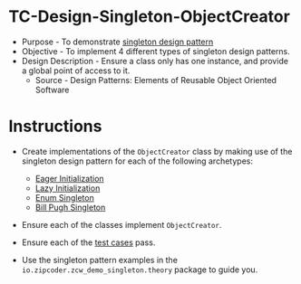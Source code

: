 # TC-Design-Singleton-ObjectCreator
* Purpose - To demonstrate [singleton design pattern](http://www.journaldev.com/1377/java-singleton-design-pattern-best-practices-examples)
* Objective - To implement 4 different types of singleton design patterns.
* Design Description - Ensure a class only has one instance, and provide a global point of access to it.
  * Source - Design Patterns: Elements of Reusable Object Oriented Software

# Instructions
* Create implementations of the `ObjectCreator` class by making use of the singleton design pattern for each of the following archetypes:
  * [Eager Initialization](https://github.com/Zipcoder/TC-Design-Singleton-ObjectCreator/blob/master/src/main/java/io/zipcoder/zcw_demo_singleton/theory/SingletonInitializationEager.java)
  * [Lazy Initialization](https://github.com/Zipcoder/TC-Design-Singleton-ObjectCreator/blob/master/src/main/java/io/zipcoder/zcw_demo_singleton/theory/SingletonInitializationLazy.java)
  * [Enum Singleton](https://github.com/Zipcoder/TC-Design-Singleton-ObjectCreator/blob/master/src/main/java/io/zipcoder/zcw_demo_singleton/theory/SingletonEnum.java)
  * [Bill Pugh Singleton](https://github.com/Zipcoder/TC-Design-Singleton-ObjectCreator/blob/master/src/main/java/io/zipcoder/zcw_demo_singleton/theory/SingletonBillPugh.java)

* Ensure each of the classes implement `ObjectCreator`.
* Ensure each of the [test cases](https://github.com/Zipcoder/TC-Design-Singleton-ObjectCreator/tree/master/src/test/java/io/zipcoder/zcw_demo_singleton/practical) pass.
* Use the singleton pattern examples in the `io.zipcoder.zcw_demo_singleton.theory` package to guide you.
